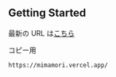 ## Getting Started

最新の URL は[こちら](https://mimamori.vercel.app/)

コピー用

```
https://mimamori.vercel.app/
```
